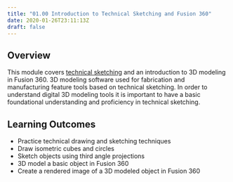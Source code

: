 ```yaml
---
title: "01.00 Introduction to Technical Sketching and Fusion 360"
date: 2020-01-26T23:11:13Z
draft: false
---
```


## Overview

This module covers [technical sketching](../../../../drawing/technical-sketching.md) and an introduction to 3D modeling in Fusion 360. 3D modeling software used for fabrication and manufacturing feature tools based on technical sketching. In order to understand digital 3D modeling tools it is important to have a basic foundational understanding and proficiency in technical sketching.

## Learning Outcomes

- Practice technical drawing and sketching techniques
- Draw isometric cubes and circles
- Sketch objects using third angle projections
- 3D model a basic object in Fusion 360
- Create a rendered image of a 3D modeled object in Fusion 360

